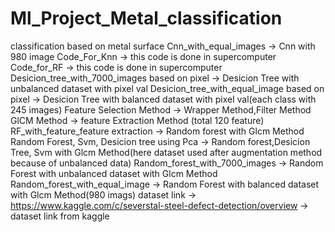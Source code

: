 # Ml_Project_Metal_classification
classification based on metal surface
Cnn_with_equal_images -> Cnn with 980 image
Code_For_Knn -> this code is done in supercomputer 
Code_for_RF -> this code is done in supercomputer
Desicion_tree_with_7000_images based on pixel -> Desicion Tree with unbalanced dataset with pixel val
Desicion_tree_with_equal_image based on pixel -> Desicion Tree with balanced dataset with pixel val(each class with 245 images)
Feature Selection Method -> Wrapper Method,Filter Method
GlCM Method -> feature Extraction Method (total 120 feature)
RF_with_feature_feature extraction -> Random forest with Glcm Method 
Random Forest, Svm, Desicion tree using Pca -> Random forest,Desicion Tree, Svm with Glcm Method(here dataset used after augmentation method because of unbalanced data)
Random_forest_with_7000_images -> Random Forest with unbalanced dataset with Glcm Method 
Random_forest_with_equal_image -> Random Forest with balanced dataset with Glcm Method(980 imags)
dataset link -> https://www.kaggle.com/c/severstal-steel-defect-detection/overview -> dataset link from kaggle
  
